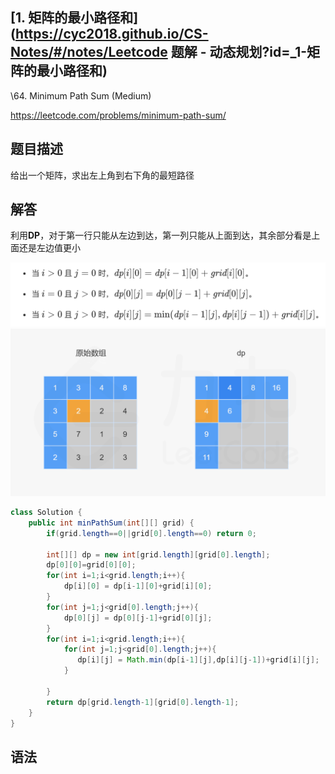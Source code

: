 ## [1. 矩阵的最小路径和](https://cyc2018.github.io/CS-Notes/#/notes/Leetcode 题解 - 动态规划?id=_1-矩阵的最小路径和)

\64. Minimum Path Sum (Medium)

https://leetcode.com/problems/minimum-path-sum/

## 题目描述

给出一个矩阵，求出左上角到右下角的最短路径

## 解答

利用**DP**，对于第一行只能从左边到达，第一列只能从上面到达，其余部分看是上面还是左边值更小

<img src="1. 矩阵的最小路径和.assets/截屏2020-08-29 下午9.08.26.png" alt="截屏2020-08-29 下午9.08.26" style="zoom:50%;" />

<img src="1. 矩阵的最小路径和.assets/截屏2020-08-29 下午9.09.45.png" alt="截屏2020-08-29 下午9.09.45" style="zoom:50%;" />

```java
class Solution {
    public int minPathSum(int[][] grid) {
        if(grid.length==0||grid[0].length==0) return 0;
        
        int[][] dp = new int[grid.length][grid[0].length];
        dp[0][0]=grid[0][0];
        for(int i=1;i<grid.length;i++){
            dp[i][0] = dp[i-1][0]+grid[i][0];
        }
        for(int j=1;j<grid[0].length;j++){
            dp[0][j] = dp[0][j-1]+grid[0][j];
        }
        for(int i=1;i<grid.length;i++){
            for(int j=1;j<grid[0].length;j++){
               dp[i][j] = Math.min(dp[i-1][j],dp[i][j-1])+grid[i][j];
            }
            
        }
        return dp[grid.length-1][grid[0].length-1];
    }
}
```

## 语法